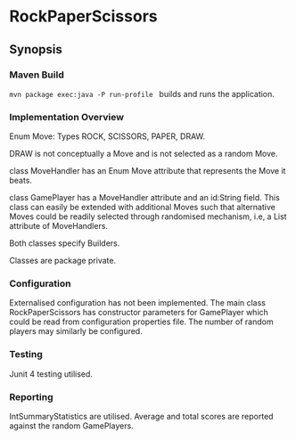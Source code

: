 # RockPaperScissors

## Synopsis


### Maven Build 

`mvn package exec:java -P run-profile ` builds and runs the application.

### Implementation Overview

Enum Move: Types ROCK, SCISSORS, PAPER, DRAW.

DRAW is not conceptually a Move and is not selected as a random Move.

class MoveHandler has an Enum Move attribute that represents the Move it beats.

class GamePlayer has a MoveHandler attribute and an id:String field. This class can easily be extended with additional Moves such that alternative Moves could be readily selected through randomised mechanism, i.e, a List attribute of MoveHandlers.

Both classes specify Builders.

Classes are package private.


### Configuration

Externalised configuration has not been implemented. The main class RockPaperScissors has constructor parameters for GamePlayer which could be read from configuration properties file. The number of random players may similarly be configured.


### Testing

Junit 4 testing utilised.

### Reporting

IntSummaryStatistics are utilised. Average and total scores are reported against the random GamePlayers.

 















